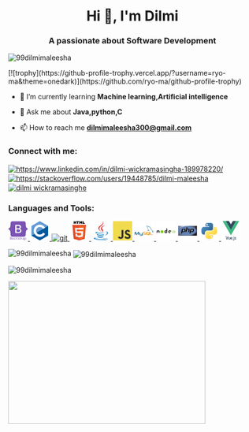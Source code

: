 <h1 align="center">Hi 👋, I'm Dilmi</h1>
<h3 align="center">A passionate about Software Development</h3>

<p align="left"> <img src="https://komarev.com/ghpvc/?username=99dilmimaleesha&label=Profile%20views&color=0e75b6&style=flat" alt="99dilmimaleesha" /> </p>
[![trophy](https://github-profile-trophy.vercel.app/?username=ryo-ma&theme=onedark)](https://github.com/ryo-ma/github-profile-trophy)

- 🌱 I’m currently learning **Machine learning,Artificial intelligence**

- 💬 Ask me about **Java,python,C**

- 📫 How to reach me **dilmimaleesha300@gmail.com**

<h3 align="left">Connect with me:</h3>
<p align="left">
<a href="https://www.linkedin.com/in/dilmi-wickramasingha-189978220/" target="blank"><img align="center" src="https://raw.githubusercontent.com/rahuldkjain/github-profile-readme-generator/master/src/images/icons/Social/linked-in-alt.svg" alt="https://www.linkedin.com/in/dilmi-wickramasingha-189978220/" height="30" width="40" /></a>
<a href="https://stackoverflow.com/users/19448785/dilmi-maleesha" target="blank"><img align="center" src="https://raw.githubusercontent.com/rahuldkjain/github-profile-readme-generator/master/src/images/icons/Social/stack-overflow.svg" alt="https://stackoverflow.com/users/19448785/dilmi-maleesha" height="30" width="40" /></a>
<a href="https://fb.com/dilmi wickramasinghe" target="blank"><img align="center" src="https://raw.githubusercontent.com/rahuldkjain/github-profile-readme-generator/master/src/images/icons/Social/facebook.svg" alt="dilmi wickramasinghe" height="30" width="40" /></a>
</p>

<h3 align="left">Languages and Tools:</h3>
<p align="left"> <a href="https://getbootstrap.com" target="_blank" rel="noreferrer"> <img src="https://raw.githubusercontent.com/devicons/devicon/master/icons/bootstrap/bootstrap-plain-wordmark.svg" alt="bootstrap" width="40" height="40"/> </a> <a href="https://www.cprogramming.com/" target="_blank" rel="noreferrer"> <img src="https://raw.githubusercontent.com/devicons/devicon/master/icons/c/c-original.svg" alt="c" width="40" height="40"/> </a> <a href="https://git-scm.com/" target="_blank" rel="noreferrer"> <img src="https://www.vectorlogo.zone/logos/git-scm/git-scm-icon.svg" alt="git" width="40" height="40"/> </a> <a href="https://www.w3.org/html/" target="_blank" rel="noreferrer"> <img src="https://raw.githubusercontent.com/devicons/devicon/master/icons/html5/html5-original-wordmark.svg" alt="html5" width="40" height="40"/> </a> <a href="https://www.java.com" target="_blank" rel="noreferrer"> <img src="https://raw.githubusercontent.com/devicons/devicon/master/icons/java/java-original.svg" alt="java" width="40" height="40"/> </a> <a href="https://developer.mozilla.org/en-US/docs/Web/JavaScript" target="_blank" rel="noreferrer"> <img src="https://raw.githubusercontent.com/devicons/devicon/master/icons/javascript/javascript-original.svg" alt="javascript" width="40" height="40"/> </a> <a href="https://www.mysql.com/" target="_blank" rel="noreferrer"> <img src="https://raw.githubusercontent.com/devicons/devicon/master/icons/mysql/mysql-original-wordmark.svg" alt="mysql" width="40" height="40"/> </a> <a href="https://nodejs.org" target="_blank" rel="noreferrer"> <img src="https://raw.githubusercontent.com/devicons/devicon/master/icons/nodejs/nodejs-original-wordmark.svg" alt="nodejs" width="40" height="40"/> </a> <a href="https://www.php.net" target="_blank" rel="noreferrer"> <img src="https://raw.githubusercontent.com/devicons/devicon/master/icons/php/php-original.svg" alt="php" width="40" height="40"/> </a> <a href="https://www.python.org" target="_blank" rel="noreferrer"> <img src="https://raw.githubusercontent.com/devicons/devicon/master/icons/python/python-original.svg" alt="python" width="40" height="40"/> </a> <a href="https://vuejs.org/" target="_blank" rel="noreferrer"> <img src="https://raw.githubusercontent.com/devicons/devicon/master/icons/vuejs/vuejs-original-wordmark.svg" alt="vuejs" width="40" height="40"/> </a> </p>

<p><img align="left" src="https://github-readme-stats.vercel.app/api/top-langs?username=99dilmimaleesha&show_icons=true&locale=en&layout=compact" alt="99dilmimaleesha" /></p>

<p>&nbsp;<img align="center" src="https://github-readme-stats.vercel.app/api?username=99dilmimaleesha&show_icons=true&locale=en" alt="99dilmimaleesha" /></p>

<p><img align="center" src="https://github-readme-streak-stats.herokuapp.com/?user=99dilmimaleesha&" alt="99dilmimaleesha" /></p>
<img src="https://camo.githubusercontent.com/92396247cce516278919b3fc74f9af3b2e965319e17975627680c446e7f1d013/68747470733a2f2f70726f322d6261722d73332d63646e2d6366352e6d79706f7274666f6c696f2e636f6d2f31376134376439653866343732376365356633653438383035623264386562322f36376362316134362d316430632d343566652d616233662d3532306534383032623162385f7277635f3078377838303078363236783830302e6769663f683d3365663338643262636563653736323033343535323538653064353835666539" width="400" height="290">
